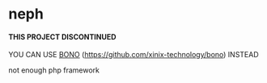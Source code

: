 neph
====

#### THIS PROJECT DISCONTINUED
YOU CAN USE [BONO](https://github.com/xinix-technology/bono) (https://github.com/xinix-technology/bono) INSTEAD

not enough php framework
